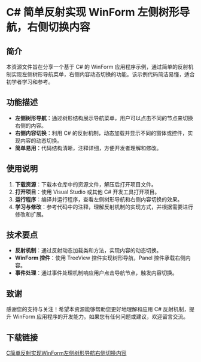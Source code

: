 # C# 简单反射实现 WinForm 左侧树形导航，右侧切换内容

## 简介

本资源文件旨在分享一个基于 C# 的 WinForm 应用程序示例，通过简单的反射机制实现左侧树形导航菜单，右侧内容动态切换的功能。该示例代码简洁易懂，适合初学者学习和参考。

## 功能描述

- **左侧树形导航**：通过树形结构展示导航菜单，用户可以点击不同的节点来切换右侧的内容。
- **右侧内容切换**：利用 C# 的反射机制，动态加载并显示不同的窗体或控件，实现内容的动态切换。
- **简单易用**：代码结构清晰，注释详细，方便开发者理解和修改。

## 使用说明

1. **下载资源**：下载本仓库中的资源文件，解压后打开项目文件。
2. **打开项目**：使用 Visual Studio 或其他 C# 开发工具打开项目。
3. **运行程序**：编译并运行程序，查看左侧树形导航和右侧内容切换的效果。
4. **学习与修改**：参考代码中的注释，理解反射机制的实现方式，并根据需要进行修改和扩展。

## 技术要点

- **反射机制**：通过反射动态加载类和方法，实现内容的动态切换。
- **WinForm 控件**：使用 TreeView 控件实现树形导航，Panel 控件承载右侧内容。
- **事件处理**：通过事件处理机制响应用户点击导航节点，触发内容切换。

## 致谢

感谢您的支持与关注！希望本资源能够帮助您更好地理解和应用 C# 反射机制，提升 WinForm 应用程序的开发能力。如果您有任何问题或建议，欢迎留言交流。

## 下载链接

[C简单反射实现WinForm左侧树形导航右侧切换内容](https://pan.quark.cn/s/5d7750b10c00)
